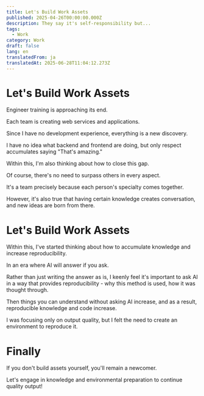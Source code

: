 ```yaml
---
title: Let's Build Work Assets
published: 2025-04-26T00:00:00.000Z
description: They say it's self-responsibility but...
tags:
  - Work
category: Work
draft: false
lang: en
translatedFrom: ja
translatedAt: 2025-06-28T11:04:12.273Z
---
```


# Let's Build Work Assets
Engineer training is approaching its end.

Each team is creating web services and applications.

Since I have no development experience, everything is a new discovery.

I have no idea what backend and frontend are doing, but only respect accumulates saying "That's amazing."

Within this, I'm also thinking about how to close this gap.

Of course, there's no need to surpass others in every aspect.

It's a team precisely because each person's specialty comes together.

However, it's also true that having certain knowledge creates conversation, and new ideas are born from there.

# Let's Build Work Assets

Within this, I've started thinking about how to accumulate knowledge and increase reproducibility.

In an era where AI will answer if you ask.

Rather than just writing the answer as is, I keenly feel it's important to ask AI in a way that provides reproducibility - why this method is used, how it was thought through.

Then things you can understand without asking AI increase, and as a result, reproducible knowledge and code increase.

I was focusing only on output quality, but I felt the need to create an environment to reproduce it.

# Finally

If you don't build assets yourself, you'll remain a newcomer.

Let's engage in knowledge and environmental preparation to continue quality output!
